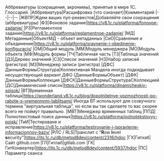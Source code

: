 Аббревиатуры (сокращения, акронимы), принятые в мире 1С. Глоссарий.
|Аббревиатура|Расшифровка (что означает)|Комментарий
|--|--|--
|ЖВПР|Ждем ваших пул-реквестов|Добавляйте свои сокращения (аббревиатуры)
|ФЗ|Фоновое задание|https://v8.1c.ru/platforma/fonovoe-zadanie/
|РЗ|Регламентное задание|https://v8.1c.ru/platforma/reglamentnoe-zadanie/
|МД|Метаданные|ОбъектМД - объект метаданных
|СиО|Сравнение и объединение|https://v8.1c.ru/platforma/sravnenie-i-obedinenie-konfiguraciy/
|ОМ|Общий модуль
|ММ|Модуль менеджера
|МО|Модуль объекта
|МФ|Модуль формы
|ТЧ|Табличная часть
|ТЗ|Таблица значений
|ДЗ|Дерево значений
|СЗ|Список значений
|НЗ|Набор записей (регистра)
|МЗ|Менеджер записи (регистра)
|ДФС|ДанныеФормыСтруктура|Коллективная Мандела иногда подкидывает несуществующий вариант ДФО (ДанныеФормыОбъект)
|ДФК|ДанныеФормыКоллекция
|ДФСК|ДанныеФормыСтруктураСКоллекцией
|ДС|Динамический список|https://v8.1c.ru/platforma/dinamicheskiy-spisok/
|ВТ|Временная таблица|https://wonderland.v8.1c.ru/blog/dopolnitelnye-vozmozhnosti-po-rabote-s-vremennymi-tablitsami/ Иногда ВТ используют для созвучного термина "виртуальная таблица", но если вы так сделаете то вас скорее всего не поймут правильно.
|МВТ|Менеджер временных таблиц
|ППД|Полнотекстовый поиск данных|https://v8.1c.ru/platforma/polnotekstovyy-poisk/
|ТиИ|Тестироване и исправление|https://v8.1c.ru/platforma/testirovanie-i-ispravlenie-informacionnoy-bazy/
|РЛС / RLS|Транслит с "**R**ow **l**evel **s**ecurity"|https://its.1c.ru/db/metod8dev/content/2316/hdoc
|ГХ|Гитхаб|Сайт github.com
|ГЛ|Гитлаб|gitlab.com
|ГК|ГитКонвертер|https://its.1c.ru/db/metod8dev/content/5937/hdoc
|ПС|Параметр сеанса
